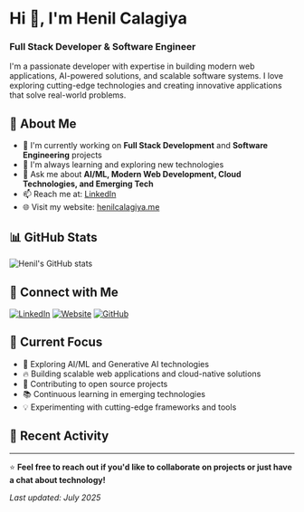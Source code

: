 # Hi 👋, I'm Henil Calagiya

### Full Stack Developer & Software Engineer

I'm a passionate developer with expertise in building modern web applications, AI-powered solutions, and scalable software systems. I love exploring cutting-edge technologies and creating innovative applications that solve real-world problems.

## 🚀 About Me

- 🔭 I'm currently working on **Full Stack Development** and **Software Engineering** projects
- 🌱 I'm always learning and exploring new technologies
- 💬 Ask me about **AI/ML, Modern Web Development, Cloud Technologies, and Emerging Tech**
- 📫 Reach me at: [LinkedIn](https://www.linkedin.com/in/henilcalagiya/)
- 🌐 Visit my website: [henilcalagiya.me](https://henilcalagiya.me)

## 📊 GitHub Stats

![Henil's GitHub stats](https://github-readme-stats.vercel.app/api?username=henilcalagiya&show_icons=true&theme=radical)

## 🔗 Connect with Me

[![LinkedIn](https://img.shields.io/badge/-LinkedIn-0077B5?style=flat-square&logo=linkedin&logoColor=white)](https://www.linkedin.com/in/henilcalagiya/)
[![Website](https://img.shields.io/badge/-Website-000000?style=flat-square&logo=About.me&logoColor=white)](https://henilcalagiya.me)
[![GitHub](https://img.shields.io/badge/-GitHub-181717?style=flat-square&logo=github&logoColor=white)](https://github.com/henilcalagiya)

## 🎯 Current Focus

- 🤖 Exploring AI/ML and Generative AI technologies
- 🔥 Building scalable web applications and cloud-native solutions
- 🚀 Contributing to open source projects
- 📚 Continuous learning in emerging technologies
- 💡 Experimenting with cutting-edge frameworks and tools

## 📝 Recent Activity

<!--START_SECTION:activity-->
<!--END_SECTION:activity-->

---

⭐ **Feel free to reach out if you'd like to collaborate on projects or just have a chat about technology!**

*Last updated: July 2025*
